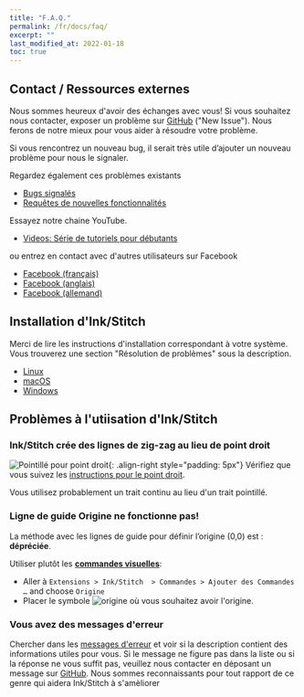 ```yaml
---
title: "F.A.Q."
permalink: /fr/docs/faq/
excerpt: ""
last_modified_at: 2022-01-18
toc: true
---
```

## Contact / Ressources externes

Nous sommes heureux d'avoir des échanges avec vous! Si vous souhaitez nous contacter, exposer un problème sur [GitHub](https://github.com/inkstitch/inkstitch/issues) ("New Issue"). Nous ferons de notre mieux pour vous aider à résoudre votre problème.

Si vous rencontrez un nouveau bug, il serait très utile d’ajouter un nouveau problème pour nous le signaler.

Regardez également ces problèmes existants

* [Bugs signalés](https://github.com/inkstitch/inkstitch/issues?q=is%3Aissue+is%3Aopen+label%3Abug)
* [Requêtes de nouvelles fonctionnalités](https://github.com/inkstitch/inkstitch/issues?q=is%3Aissue+is%3Aopen+label%3A%22feature+request%22)

Essayez notre chaine YouTube.

* [Videos: Série de tutoriels pour débutants](/fr/tutorials/resources/beginner-video-tutorials/)

ou entrez en contact avec d'autres utilisateurs sur Facebook

* [Facebook (français)](https://www.facebook.com/groups/811488062586111/)
* [Facebook (anglais)](https://www.facebook.com/groups/inkstitch/)
* [Facebook (allemand)](https://www.facebook.com/groups/inkstitchdeutsch/)

## Installation d'Ink/Stitch

Merci de lire les instructions d'installation correspondant à votre système. Vous trouverez une section "Résolution de problèmes" sous la description.


* <i class="fab fa-linux"></i> [Linux](/fr/docs/install-linux/)
* <i class="fab fa-apple"></i> [macOS](/fr/docs/install-macos/)
* <i class="fab fa-windows"></i> [Windows](/fr/docs/install-windows/)

## Problèmes à l'utiisation d'Ink/Stitch

### Ink/Stitch crée des lignes de zig-zag au lieu de point droit

![Pointillé pour point droit](/assets/images/docs/running-stitch-dashes.jpg){: .align-right style="padding: 5px"}
Vérifiez que vous suivez les  [instructions pour le point droit](/fr/docs/stitches/running-stitch/).

Vous utilisez probablement un trait continu au lieu d'un trait pointillé.

### Ligne de guide Origine ne fonctionne pas!

La méthode avec les lignes de guide pour définir l’origine (0,0) est : **dépréciée**.

Utiliser plutôt les [**commandes visuelles**](/fr/docs/commands):
* Aller à `Extensions > Ink/Stitch  > Commandes > Ajouter des Commandes …` and choose `Origine`
* Placer le symbole ![origine](/assets/images/docs/visual-commands-origin.jpg) où vous souhaitez avoir l'origine.

### Vous avez des messages d'erreur

Chercher dans les [messages d'erreur](/fr/docs/error-messages) et voir si la description contient des informations utiles pour vous. Si le message ne figure pas dans la liste ou si la réponse ne vous suffit pas, veuillez nous contacter en déposant un message sur [GitHub](https://github.com/inkstitch/inkstitch/issues). Nous sommes reconnaissants pour tout rapport de ce genre qui aidera Ink/Stitch à s'amèliorer
